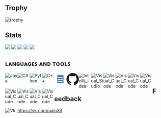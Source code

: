 ## Trophy
![trophy](https://github-profile-trophy.vercel.app/?username=MG61&theme=darkhub)

## Stats
![](https://github-profile-summary-cards.vercel.app/api/cards/profile-details?username=MG61&theme=github_dark)
![](https://github-profile-summary-cards.vercel.app/api/cards/repos-per-language?username=MG61&theme=github_dark)
![](https://github-profile-summary-cards.vercel.app/api/cards/most-commit-language?username=MG61&theme=github_dark)
![](https://github-profile-summary-cards.vercel.app/api/cards/stats?username=MG61&theme=github_dark)
![](https://github-profile-summary-cards.vercel.app/api/cards/productive-time?username=MG61&theme=github_dark)
<br/>

## ʟᴀɴɢᴜᴀɢᴇꜱ ᴀɴᴅ ᴛᴏᴏʟꜱ

<img align="left" alt="Java" width="40px" src="https://cdn-icons-png.flaticon.com/512/5968/5968282.png" />
<img align="left" alt="C#" width="40px" src="https://cdn-icons-png.flaticon.com/512/6132/6132221.png" />
<img align="left" alt="Python" width="40px" src="https://cdn-icons-png.flaticon.com/512/5968/5968350.png" />
<img align="left" alt="C++" width="40px" src="https://cdn-icons-png.flaticon.com/512/6132/6132222.png" />
<img align="left" alt="SQL" width="40px" src="https://raw.githubusercontent.com/github/explore/80688e429a7d4ef2fca1e82350fe8e3517d3494d/topics/sql/sql.png" />
<img align="left" alt="GitHub" width="40px" src="https://raw.githubusercontent.com/github/explore/78df643247d429f6cc873026c0622819ad797942/topics/github/github.png" />
<img align="left" alt="Intellij_idea" width="40px" src="https://img.icons8.com/color/512/intellij-idea.png" />
<img align="left" alt="Visual_Studio" width="40px" src="https://img.icons8.com/fluency/512/visual-studio.png" />
<img align="left" alt="Visual_Code" width="40px" src="https://img.icons8.com/color/512/visual-studio-code-2019.png" />
<img align="left" alt="Visual_Code" width="40px" src="https://img.icons8.com/color/512/visual-studio-code-2019.png" />
<img align="left" alt="Visual_Code" width="40px" src="https://img.icons8.com/color/512/visual-studio-code-2019.png" />
<img align="left" alt="Visual_Code" width="40px" src="https://img.icons8.com/color/512/visual-studio-code-2019.png" />
<img align="left" alt="Visual_Code" width="40px" src="https://img.icons8.com/color/512/visual-studio-code-2019.png" />
<img align="left" alt="Visual_Code" width="40px" src="https://img.icons8.com/color/512/visual-studio-code-2019.png" />
<img align="left" alt="Visual_Code" width="40px" src="https://img.icons8.com/color/512/visual-studio-code-2019.png" />
<img align="left" alt="Visual_Code" width="40px" src="https://img.icons8.com/color/512/visual-studio-code-2019.png" />
<br/>

## Feedback
<img align="left" alt="Vk" width="40px" src="https://cdn.icon-icons.com/icons2/2108/PNG/512/vk_icon_130793.png" /> https://vk.com/uain33


